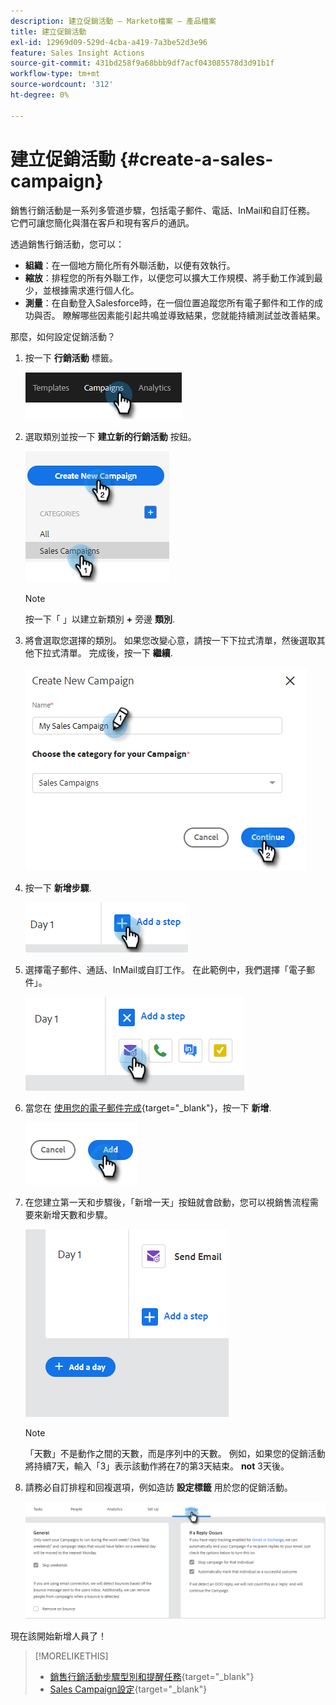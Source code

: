 ```yaml
---
description: 建立促銷活動 — Marketo檔案 — 產品檔案
title: 建立促銷活動
exl-id: 12969d09-529d-4cba-a419-7a3be52d3e96
feature: Sales Insight Actions
source-git-commit: 431bd258f9a68bbb9df7acf043085578d3d91b1f
workflow-type: tm+mt
source-wordcount: '312'
ht-degree: 0%

---
```


# 建立促銷活動 {#create-a-sales-campaign}

銷售行銷活動是一系列多管道步驟，包括電子郵件、電話、InMail和自訂任務。 它們可讓您簡化與潛在客戶和現有客戶的通訊。

透過銷售行銷活動，您可以：

* **組織**：在一個地方簡化所有外聯活動，以便有效執行。
* **縮放**：排程您的所有外聯工作，以便您可以擴大工作規模、將手動工作減到最少，並根據需求進行個人化。
* **測量**：在自動登入Salesforce時，在一個位置追蹤您所有電子郵件和工作的成功與否。 瞭解哪些因素能引起共鳴並導致結果，您就能持續測試並改善結果。

那麼，如何設定促銷活動？

1. 按一下 **行銷活動** 標籤。

   ![](assets/create-a-sales-campaign-1.png)

1. 選取類別並按一下 **建立新的行銷活動** 按鈕。

   ![](assets/create-a-sales-campaign-2.png)

   >[!NOTE]
   >
   >按一下「 」以建立新類別 **+** 旁邊 **類別**.

1. 將會選取您選擇的類別。 如果您改變心意，請按一下下拉式清單，然後選取其他下拉式清單。 完成後，按一下 **繼續**.

   ![](assets/create-a-sales-campaign-3.png)

1. 按一下 **新增步驟**.

   ![](assets/create-a-sales-campaign-4.png)

1. 選擇電子郵件、通話、InMail或自訂工作。 在此範例中，我們選擇「電子郵件」。

   ![](assets/create-a-sales-campaign-5.png)

1. 當您在 [使用您的電子郵件完成](/help/marketo/product-docs/marketo-sales-insight/actions/campaigns/sales-campaign-step-types-and-reminder-tasks.md#email){target="_blank"}，按一下 **新增**.

   ![](assets/create-a-sales-campaign-6.png)

1. 在您建立第一天和步驟後，「新增一天」按鈕就會啟動，您可以視銷售流程需要來新增天數和步驟。

   ![](assets/create-a-sales-campaign-7.png)

   >[!NOTE]
   >
   >「天數」不是動作之間的天數，而是序列中的天數。 例如，如果您的促銷活動將持續7天，輸入「3」表示該動作將在7的第3天結束。 **not** 3天後。

1. 請務必自訂排程和回複選項，例如造訪 **設定標籤** 用於您的促銷活動。

   ![](assets/create-a-sales-campaign-8.png)

現在該開始新增人員了！

>[!MORELIKETHIS]
>
>* [銷售行銷活動步驟型別和提醒任務](/help/marketo/product-docs/marketo-sales-insight/actions/campaigns/sales-campaign-step-types-and-reminder-tasks.md){target="_blank"}
>* [Sales Campaign設定](/help/marketo/product-docs/marketo-sales-insight/actions/campaigns/sales-campaign-settings.md){target="_blank"}
